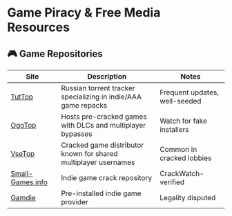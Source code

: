 # Game Piracy & Free Media Resources

## 🎮 Game Repositories
| Site | Description | Notes |
|------|-------------|-------|
| [TutTop](https://example.com) | Russian torrent tracker specializing in indie/AAA game repacks | Frequent updates, well-seeded |
| [OgoTop](https://example.com) | Hosts pre-cracked games with DLCs and multiplayer bypasses | Watch for fake installers |
| [VseTop](https://example.com) | Cracked game distributor known for shared multiplayer usernames | Common in cracked lobbies |
| [Small-Games.info](https://example.com) | Indie game crack repository | CrackWatch-verified |
| [Gamdie](https://example.com) | Pre-installed indie game provider | Legality disputed |
